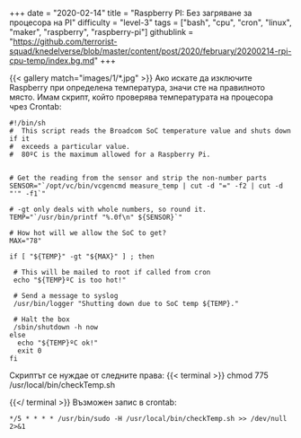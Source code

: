 +++
date = "2020-02-14"
title = "Raspberry PI: Без загряване за процесора на PI"
difficulty = "level-3"
tags = ["bash", "cpu", "cron", "linux", "maker", "raspberry", "raspberry-pi"]
githublink = "https://github.com/terrorist-squad/knedelverse/blob/master/content/post/2020/february/20200214-rpi-cpu-temp/index.bg.md"
+++

{{< gallery match="images/1/*.jpg" >}}
Ако искате да изключите Raspberry при определена температура, значи сте на правилното място. Имам скрипт, който проверява температурата на процесора чрез Crontab:
```
#!/bin/sh
#  This script reads the Broadcom SoC temperature value and shuts down if it
#  exceeds a particular value.
#  80ºC is the maximum allowed for a Raspberry Pi.


# Get the reading from the sensor and strip the non-number parts
SENSOR="`/opt/vc/bin/vcgencmd measure_temp | cut -d "=" -f2 | cut -d "'" -f1`"

# -gt only deals with whole numbers, so round it.
TEMP="`/usr/bin/printf "%.0f\n" ${SENSOR}`"

# How hot will we allow the SoC to get?
MAX="78"

if [ "${TEMP}" -gt "${MAX}" ] ; then

 # This will be mailed to root if called from cron
 echo "${TEMP}ºC is too hot!"

 # Send a message to syslog
 /usr/bin/logger "Shutting down due to SoC temp ${TEMP}."

 # Halt the box
 /sbin/shutdown -h now
else
  echo "${TEMP}ºC ok!"
  exit 0
fi

```
Скриптът се нуждае от следните права:
{{< terminal >}}
chmod 775 /usr/local/bin/checkTemp.sh

{{</ terminal >}}
Възможен запис в crontab:
```
*/5 * * * * /usr/bin/sudo -H /usr/local/bin/checkTemp.sh >> /dev/null 2>&1

```